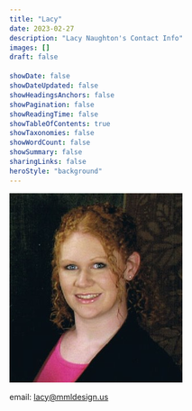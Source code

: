 ```yaml
---
title: "Lacy"
date: 2023-02-27
description: "Lacy Naughton's Contact Info"
images: []
draft: false

showDate: false
showDateUpdated: false
showHeadingsAnchors: false
showPagination: false
showReadingTime: false
showTableOfContents: true
showTaxonomies: false
showWordCount: false
showSummary: false
sharingLinks: false
heroStyle: "background"
---
```


![Lacy Naughton.](./images/MMLacy.png)

email: lacy@mmldesign.us
